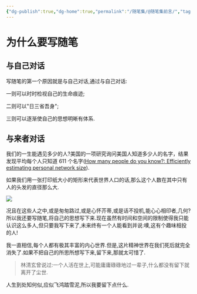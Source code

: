```yaml
---
{"dg-publish":true,"dg-home":true,"permalink":"/随笔集/@随笔集前言/","tags":["gardenEntry"],"dgPassFrontmatter":true}
---
```


# 为什么要写随笔

## 与自己对话

写随笔的第一个原因就是与自己对话,通过与自己对话:

一则可以时时检视自己的生命痕迹;

二则可以"日三省吾身";

三则可以逐渐使自己的思想明晰有体系.

## 与来者对话

我们的一生能遇见多少的人?美国的一项研究询问美国人知道多少人的名字，结果发现平均每个人只知道 611 个名字([How many people do you know?: Efficiently estimating personal network size](https://www.ncbi.nlm.nih.gov/pmc/articles/PMC3666355/)).

如果我们用一张打印纸大小的矩形来代表世界人口的话,那么这个人数在其中只有人的头发的直径那么大.

![](/img/user/随笔集/attachments/@随笔集前言.png)

况且在这些人之中,或是匆匆路过,或是心怀芥蒂,或是话不投机,能心心相印者,几何?所以我还要写随笔,将自己的思想写下来.现在虽然有时间和空间的限制使得我只能认识这么多人,但只要我写下来了,未来终有一个人能看到并说:噢,这有个趣味相投的人!

我一直相信,每个人都有极其丰富的内心世界.但是,这片精神世界在我们死后就完全消失了.如果不把自己的所思所想写下来,留下来,那就太可惜了.

>林清玄曾说过:一个人活在世上,可能庸庸碌碌地过一辈子,什么都没有留下就离开了尘世.

人生到处知何似,应似飞鸿踏雪泥,所以我要留下点什么.

